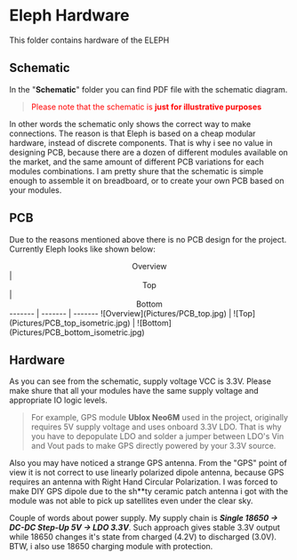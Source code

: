 # Eleph Hardware
This folder contains hardware of the ELEPH

## Schematic
In the "**Schematic**" folder you can find PDF file with the schematic diagram.

> <span style="color:red">Please note that the schematic is **just for illustrative purposes**</span>

In other words the schematic only shows the correct way to make connections. The reason is that Eleph is based on a cheap modular hardware, instead of discrete components. That is why i see no value in designing PCB, because there are a dozen of different modules available on the market, and the same amount of different PCB variations for each modules combinations. I am pretty shure that the schematic is simple enough to assemble it on breadboard, or to create your own PCB based on your modules.

## PCB
Due to the reasons mentioned above there is no PCB design for the project. Currently Eleph looks like shown below:

<center>Overview</center> | <center>Top</center> | <center>Bottom</center>
------- | ------- | -------
![Overview](Pictures/PCB_top.jpg) | ![Top](Pictures/PCB_top_isometric.jpg) | ![Bottom](Pictures/PCB_bottom_isometric.jpg)

## Hardware
As you can see from the schematic, supply voltage VCC is 3.3V. Please make shure that all your modules have the same supply voltage and appropriate IO logic levels.
> For example, GPS module **Ublox Neo6M** used in the project, originally requires 5V supply voltage and uses onboard 3.3V LDO. That is why you have to depopulate LDO and solder a jumper between LDO's Vin and Vout pads to make GPS directly powered by your 3.3V source.

Also you may have noticed a strange GPS antenna. From the "GPS" point of view it is not correct to use linearly polarized dipole antenna, because GPS requires an antenna with Right Hand Circular Polarization. I was forced to make DIY GPS dipole due to the sh**ty ceramic patch antenna i got with the module was not able to pick up satellites even under the clear sky.

Couple of words about power supply. My supply chain is **_Single 18650 -> DC-DC Step-Up 5V -> LDO 3.3V_**. Such approach gives stable 3.3V output while 18650 changes it's state from charged (4.2V) to discharged (3.0V). BTW, i also use 18650 charging module with protection.

